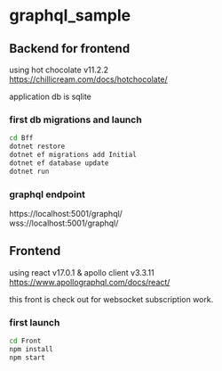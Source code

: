 # graphql_sample

## Backend for frontend
using hot chocolate v11.2.2  
https://chillicream.com/docs/hotchocolate/  

application db is sqlite  

### first db migrations and launch
```bash
cd Bff
dotnet restore
dotnet ef migrations add Initial
dotnet ef database update
dotnet run
```

### graphql endpoint
https://localhost:5001/graphql/  
wss://localhost:5001/graphql/  

## Frontend
using react v17.0.1 & apollo client v3.3.11  
https://www.apollographql.com/docs/react/

this front is check out for websocket subscription work.  

### first launch
```bash
cd Front
npm install
npm start
```
